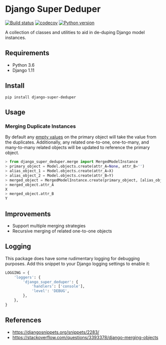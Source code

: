 # Django Super Deduper
[![Build status](https://badge.buildkite.com/9895056b294e7f1a8893b9ef75bb743f3933fc3264e23eeeb2.svg)](https://buildkite.com/mighty/django-super-deduper)
[![codecov](https://codecov.io/gh/mighty-justice/django-super-deduper/branch/master/graph/badge.svg)](https://codecov.io/gh/mighty-justice/django-super-deduper)
[![Python version](https://img.shields.io/pypi/pyversions/django-super-deduper.svg)](https://pypi.python.org/pypi/django-super-deduper)

A collection of classes and utilities to aid in de-duping Django model instances.

## Requirements

- Python 3.6
- Django 1.11

## Install

`pip install django-super-deduper`

## Usage

### Merging Duplicate Instances

By default any [empty values](https://github.com/django/django/blob/master/django/core/validators.py#L13) on the primary object will take the value from the duplicates.
Additionally, any related one-to-one, one-to-many, and many-to-many related objects will be updated to reference the primary object.

```python
> from django_super_deduper.merge import MergedModelInstance
> primary_object = Model.objects.create(attr_A=None, attr_B='')
> alias_object_1 = Model.objects.create(attr_A=X)
> alias_object_2 = Model.objects.create(attr_B=Y)
> merged_object = MergedModelInstance.create(primary_object, [alias_object_1, alias_object_2])
> merged_object.attr_A
X
> merged_object.attr_B
Y
```

## Improvements

- Support multiple merging strategies
- Recursive merging of related one-to-one objects

## Logging

This package does have some rudimentary logging for debugging purposes.
Add this snippet to your Django logging settings to enable it:

```python
LOGGING = {
    'loggers': {
        'django_super_deduper': {
            'handlers': ['console'],
            'level': 'DEBUG',
        },
    },
}
```

## References

- https://djangosnippets.org/snippets/2283/
- https://stackoverflow.com/questions/3393378/django-merging-objects

